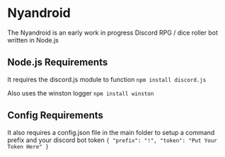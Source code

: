 # Nyandroid
The Nyandroid is an early work in progress Discord RPG / dice roller bot written in Node.js

## Node.js Requirements
It requires the discord.js module to function
```npm install discord.js```

Also uses the winston logger
```npm install winston```

## Config Requirements
It also requires a config.json file in the main folder to setup a command prefix and your discord bot token
`{ "prefix": "!", "token": "Put Your Token Here" }`
